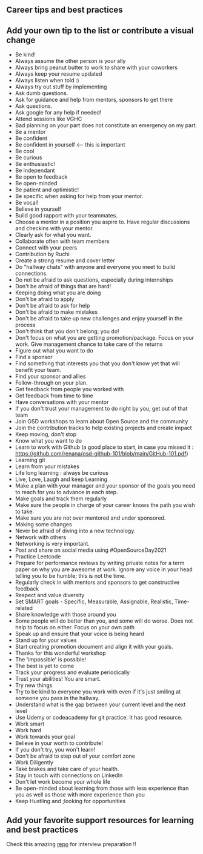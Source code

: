 ## Career tips and best practices

## Add your own tip to the list or contribute a visual change

- Be kind!
- Always assume the other person is your ally
- Always bring peanut butter to work to share with your coworkers
- Always keep your resume updated
- Always listen when told :)
- Always try out stuff by implementing
- Ask dumb questions.
- Ask for guidance and help from mentors, sponsors to get there
- Ask questions.
- Ask google for any help if needed!
- Attend sessions like VGHC
- Bad planning on your part does not constitute an emergency on my part.
- Be a mentor
- Be confident
- Be confident in yourself <-- this is important
- Be cool
- Be curious
- Be enthusiastic!
- Be independant 
- Be open to feedback
- Be open-minded
- Be patient and optimistic!
- Be specific when asking for help from your mentor.
- Be vocal!
- Believe in yourself
- Build good rapport with your teammates.
- Choose a mentor in a position you aspire to. Have regular discussions and checkins with your mentor.
- Clearly ask for what you want.
- Collaborate often with team members
- Connect with your peers
- Contribution by Ruchi
- Create a strong resume and cover letter
- Do "hallway chats" with anyone and everyone you meet to build connections.
- Do not be afraid to ask questions, especially during internships
- Don't be afraid of things that are hard!
- Keeping doing what you are doing
- Don't be afraid to apply
- Don't be afraid to ask for help
- Don't be afraid to make mistakes
- Don't be afraid to take up new challenges and enjoy yourself in the process
- Don't think that you don't belong; you do!
- Don't focus on what you are getting promotion/package. Focus on your work. Give management chance to take care of the returns
- Figure out what you want to do
- Find a sponsor
- Find something that interests you that you don't know yet that will benefit your team.
- Find your sponsor and allies
- Follow-through on your plan.
- Get feedback from people you worked with
- Get feedback from time to time
- Have conversations with your mentor
- If you don't trust your management to do right by you, get out of that team
- Join OSD workshops to learn about Open Source and the community
- Join the contribution tracks to help existing projects and create impact
- Keep moving, don't stop
- Know what you want to do
- Learn to work with Github (a good place to start, in case you missed it : https://github.com/renana/osd-github-101/blob/main/GitHub-101.pdf)
- Learning git
- Learn from your mistakes
- Life long learning : always be curious
- Live, Love, Laugh and keep Learning
- Make a plan with your manager and your sponsor of the goals you need to reach for you to advance in each step.
- Make goals and track them regularly
- Make sure the people in charge of your career knows the path you wish to take.
- Make sure you are not over mentored and under sponsored.
- Making some changes
- Never be afraid of diving into a new technology.
- Network with others
- Networking is very important.
- Post and share on social media using #OpenSourceDay2021
- Practice Leetcode
- Prepare for performance reviews by writing private notes for a term paper on why you are awesome at work.  Ignore any voice in your head telling you to be humble; this is not the time.
- Regularly check in with mentors and sponsors to get constructive feedback
- Respect and value diversity
- Set SMART goals - Specific, Measurable, Assignable, Realistic, Time-related
- Share knowledge with those around you
- Some people will do better than you, and some will do worse. Does not help to focus on either. Focus on your own path
- Speak up and ensure that your voice is being heard
- Stand up for your values
- Start creating promotion document and align it with your goals.
- Thanks for this wonderful workshop
- The 'impossible' is possible!
- The best is yet to come
- Track your progress and evaluate periodically
- Trust your abilities! You are smart.
- Try new things
- Try to be kind to everyone you work with even if it's just smiling at someone you pass in the hallway.
- Understand what is the gap between your current level and the next level
- Use Udemy or codeacademy for git practice. It has good resource.
- Work smart
- Work hard
- Work towards your goal
- Believe in your worth to contribute!  
- If you don't try, you won't learn!
- Don't be afraid to step out of your comfort zone
- Work Diligently
- Take brakes and take care of your health.
- Stay in touch with connections on LinkedIn 
- Don't let work become your whole life
- Be open-minded about learning from those with less experience than you as well as those with more experience than you
- Keep Hustling and ;looking for opportunities

## Add your favorite support resources for learning and best practices
Check this amazing [repo](https://github.com/jwasham/coding-interview-university/) for interview preparation !!